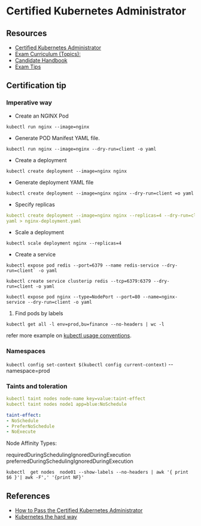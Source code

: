 # Certified Kubernetes Administrator

## Resources

* [Certified Kubernetes Administrator](https://www.cncf.io/certification/cka/)
* [Exam Curriculum (Topics):](https://github.com/cncf/curriculum)
* [Candidate Handbook](https://www.cncf.io/certification/candidate-handbook)
* [Exam Tips](http://training.linuxfoundation.org/go//Important-Tips-CKA-CKAD)

## Certification tip

### Imperative way

* Create an NGINX Pod

`kubectl run nginx --image=nginx`

* Generate POD Manifest YAML file.

`kubectl run nginx --image=nginx --dry-run=client -o yaml`

* Create a deployment

`kubectl create deployment --image=nginx nginx`

* Generate deployment YAML file

`kubectl create deployment --image=nginx nginx --dry-run=client =o yaml`

* Specify replicas

```yaml
kubectl create deployment --image=nginx nginx --replicas=4 --dry-run=client -o
yaml > nginx-deployment.yaml
```

* Scale a deployment

`kubectl scale deployment nginx --replicas=4`

* Create a service

```shell
kubectl expose pod redis --port=6379 --name redis-service --dry-run=client` -o yaml

kubectl create service clusterip redis --tcp=6379:6379 --dry-run=client -o yaml

kubectl expose pod nginx --type=NodePort --port=80 --name=nginx-service --dry-run=client -o yaml
```

1. Find pods by labels

`kubectl get all -l env=prod,bu=finance --no-headers | wc -l`

refer more example on [kubectl usage conventions](https://kubernetes.io/docs/reference/kubectl/conventions/).

### Namespaces

`kubectl config set-context $(kubectl config current-context)` --namespace=prod

### Taints and toleration

```yaml
kubectl taint nodes node-name key=value:taint-effect
kubectl taint nodes node1 app=blue:NoSchedule

taint-effect:
- NoSchedule
- PreferNoSchedule
- NoExecute
```

Node Affinity Types:

requiredDuringSchedulingIgnoredDuringExecution
preferredDuringSchedulingIgnoredDuringExecution

```shell
kubectl  get nodes  node01 --show-labels --no-headers | awk '{ print $6 }'| awk -F',' '{print NF}'
```

## References

* [How to Pass the Certified Kubernetes Administrator](https://www.youtube.com/watch?v=mHnBAt9Uqdk)
* [Kubernetes the hard way](https://acloudguru.com/course/kubernetes-the-hard-way)
